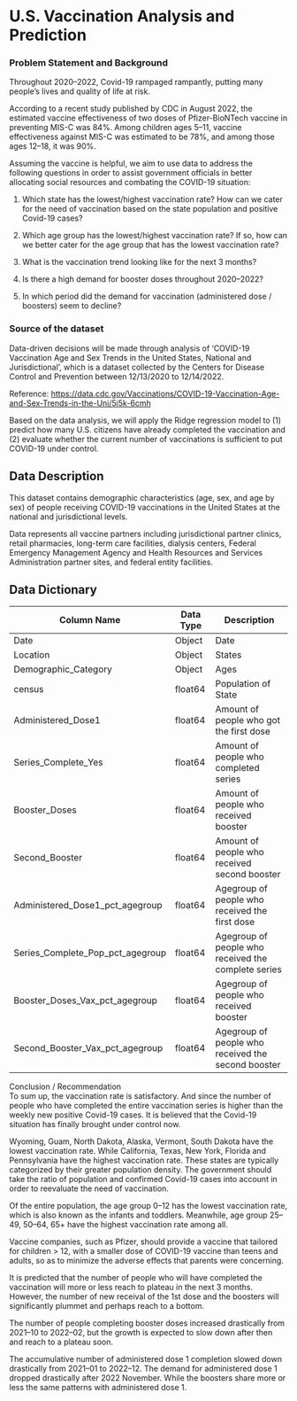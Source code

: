 # U.S. Vaccination Analysis and Prediction

### Problem Statement and Background

Throughout 2020–2022, Covid-19 rampaged rampantly, putting many people’s lives and quality of life at risk.

According to a recent study published by CDC in August 2022, the estimated vaccine effectiveness of two doses of Pfizer-BioNTech vaccine in preventing MIS-C was 84%. Among children ages 5–11, vaccine effectiveness against MIS-C was estimated to be 78%, and among those ages 12–18, it was 90%.

Assuming the vaccine is helpful, we aim to use data to address the following questions in order to assist government officials in better allocating social resources and combating the COVID-19 situation:

1. Which state has the lowest/highest vaccination rate? How can we cater for the need of vaccination based on the state population and positive Covid-19 cases?

2. Which age group has the lowest/highest vaccination rate? If so, how can we better cater for the age group that has the lowest vaccination rate?

3. What is the vaccination trend looking like for the next 3 months?

4. Is there a high demand for booster doses throughout 2020–2022?

5. In which period did the demand for vaccination (administered dose / boosters) seem to decline?

### Source of the dataset

Data-driven decisions will be made through analysis of ‘COVID-19 Vaccination Age and Sex Trends in the United States, National and Jurisdictional’, which is a dataset collected by the Centers for Disease Control and Prevention between 12/13/2020 to 12/14/2022.

Reference: https://data.cdc.gov/Vaccinations/COVID-19-Vaccination-Age-and-Sex-Trends-in-the-Uni/5i5k-6cmh

Based on the data analysis, we will apply the Ridge regression model to (1) predict how many U.S. citizens have already completed the vaccination and (2) evaluate whether the current number of vaccinations is sufficient to put COVID-19 under control.

##  Data Description

This dataset contains demographic characteristics (age, sex, and age by sex) of people receiving COVID-19 vaccinations in the United States at the national and jurisdictional levels.

Data represents all vaccine partners including jurisdictional partner clinics, retail pharmacies, long-term care facilities, dialysis centers, Federal Emergency Management Agency and Health Resources and Services Administration partner sites, and federal entity facilities. 

## Data Dictionary 

| Column Name | Data Type | Description |
| --- | --- | --- |
| Date | Object | Date |
| Location | Object | States  |
| Demographic_Category | Object | Ages |
| census | float64 | Population of State  |
| Administered_Dose1 | float64 | Amount of people who got the first dose |
| Series_Complete_Yes | float64 | Amount of people who completed series  |
| Booster_Doses | float64 | Amount of people who received booster  |
| Second_Booster | float64 | Amount of people who received second booster  |
| Administered_Dose1_pct_agegroup | float64 | Agegroup of people who received the first dose  |
| Series_Complete_Pop_pct_agegroup | float64 |Agegroup of people who received the complete series|
| Booster_Doses_Vax_pct_agegroup | float64 |Agegroup of people who received booster  |
| Second_Booster_Vax_pct_agegroup | float64 | Agegroup of people who received the second booster|

Conclusion / Recommendation
<br>
To sum up, the vaccination rate is satisfactory. And since the number of people who have completed the entire vaccination series is higher than the weekly new positive Covid-19 cases. It is believed that the Covid-19 situation has finally brought under control now.


Wyoming, Guam, North Dakota, Alaska, Vermont, South Dakota have the lowest vaccination rate. While California, Texas, New York, Florida and Pennsylvania have the highest vaccination rate. These states are typically categorized by their greater population density. The government should take the ratio of population and confirmed Covid-19 cases into account in order to reevaluate the need of vaccination.


Of the entire population, the age group 0–12 has the lowest vaccination rate, which is also known as the infants and toddlers. Meanwhile, age group 25–49, 50–64, 65+ have the highest vaccination rate among all.

Vaccine companies, such as Pfizer, should provide a vaccine that tailored for children > 12, with a smaller dose of COVID-19 vaccine than teens and adults, so as to minimize the adverse effects that parents were concerning.


It is predicted that the number of people who will have completed the vaccination will more or less reach to plateau in the next 3 months. However, the number of new receival of the 1st dose and the boosters will significantly plummet and perhaps reach to a bottom.


The number of people completing booster doses increased drastically from 2021–10 to 2022–02, but the growth is expected to slow down after then and reach to a plateau soon.


The accumulative number of administered dose 1 completion slowed down drastically from 2021–01 to 2022–12. The demand for administered dose 1 dropped drastically after 2022 November. While the boosters share more or less the same patterns with administered dose 1.
